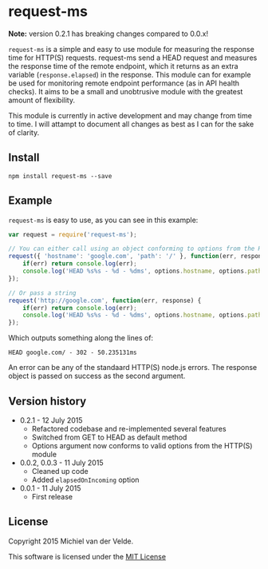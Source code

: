 # request-ms

**Note:** version 0.2.1 has breaking changes compared to 0.0.x!

`request-ms` is a simple and easy to use module for measuring the response time for HTTP(S) requests. request-ms send a HEAD request and measures the response time of the remote endpoint, which it returns as an extra variable (`response.elapsed`) in the response. This module can for example be used for monitoring remote endpoint performance (as in API health checks). It aims to be a small and unobtrusive module with the greatest amount of flexibility.

This module is currently in active development and may change from time to time. I will attampt to document all changes as best as I can for the sake of clarity.

## Install

    npm install request-ms --save

## Example

`request-ms` is easy to use, as you can see in this example:

```js
var request = require('request-ms');

// You can either call using an object conforming to options from the HTTP(S) module...
request({ 'hostname': 'google.com', 'path': '/' }, function(err, response) {
    if(err) return console.log(err);
    console.log('HEAD %s%s - %d - %dms', options.hostname, options.path, response.statusCode, response.elapsed);
});

// Or pass a string
request('http://google.com', function(err, response) {
    if(err) return console.log(err);
    console.log('HEAD %s%s - %d - %dms', options.hostname, options.path, response.statusCode, response.elapsed);
});
```
Which outputs something along the lines of:

    HEAD google.com/ - 302 - 50.235131ms

An error can be any of the standaard HTTP(S) node.js errors. The response object is passed on success as the second argument.

## Version history

* 0.2.1 - 12 July 2015
  * Refactored codebase and re-implemented several features
  * Switched from GET to HEAD as default method
  * Options argument now conforms to valid options from the HTTP(S) module
* 0.0.2, 0.0.3 - 11 July 2015
  * Cleaned up code
  * Added `elapsedOnIncoming` option
* 0.0.1 - 11 July 2015
  * First release

## License

Copyright 2015 Michiel van der Velde.

This software is licensed under the [MIT License](https://github.com/MichielvdVelde/request-ms/blob/master/LICENSE)
